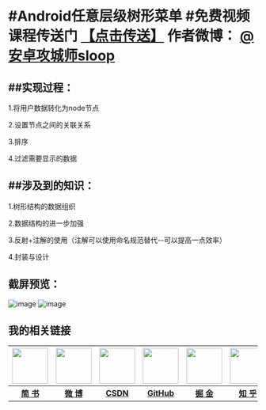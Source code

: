 #Android任意层级树形菜单
#免费视频课程传送门 [【点击传送】](http://www.imooc.com/view/303)
作者微博：  [@安卓攻城师sloop](http://weibo.com/5459430586/profile?topnav=1&wvr=6)
=====================================================================================

##实现过程：
---------
1.将用户数据转化为node节点

2.设置节点之间的关联关系

3.排序

4.过滤需要显示的数据



##涉及到的知识：
-------------
1.树形结构的数据组织

2.数据结构的进一步加强

3.反射+注解的使用（注解可以使用命名规范替代--可以提高一点效率）

4.封装与设计



截屏预览：
----------
![image](https://github.com/GcsSloop/AndroidTreeView/blob/master/Pic/Screenshot_1.png) ![image](https://github.com/GcsSloop/AndroidTreeView/blob/master/Pic/Screenshot_2.png)

## 我的相关链接

<a href="http://www.jianshu.com/users/bc2fa21dbd1e/latest_articles"> <img src="http://ww3.sinaimg.cn/large/005Xtdi2gw1f1pyg6uniyj303k03ka9x.jpg" width=72 height=72 /></a> | <a href="http://weibo.com/GcsSloop"> <img src="http://ww1.sinaimg.cn/large/005Xtdi2gw1f1py7pa9tsj303k03kwee.jpg" width=72 height=72 /></a> | <a href="http://blog.csdn.net/u013831257?viewmode=list"> <img src="http://ww1.sinaimg.cn/large/005Xtdi2gw1f1pycmbgn0j303k03kjr8.jpg" width=72 height=72 /></a> | <a href="https://github.com/GcsSloop"> <img src="http://ww2.sinaimg.cn/large/005Xtdi2gw1f1pyjf8vx7j303k03kglh.jpg" width=72 height=72 /></a> | <a href="http://gold.xitu.io/#/user/56dd579a75c4cd4365aca918"> <img src="http://ww1.sinaimg.cn/large/005Xtdi2gw1f1pyo2hyqgj303k03kmx1.jpg" width=72 height=72 /></a> | <a href="https://www.zhihu.com/people/li-yu-long-38"> <img src="http://ww4.sinaimg.cn/large/005Xtdi2gw1f1pyqdjk92j303k03k747.jpg" width=72 height=72 /></a> 
:---:|:---:|:---:|:---:|:---:|:---:
**[简 书](http://www.jianshu.com/users/bc2fa21dbd1e/latest_articles)** | **[微 博](http://weibo.com/GcsSloop)** | **[CSDN](http://blog.csdn.net/u013831257?viewmode=list)** | **[GitHub](https://github.com/GcsSloop)** | **[掘 金](http://gold.xitu.io/#/user/56dd579a75c4cd4365aca918)** | **[知 乎](https://www.zhihu.com/people/li-yu-long-38)**
